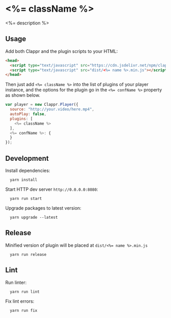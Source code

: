 # <%= className %>

<%= description %>

## Usage

Add both Clappr and the plugin scripts to your HTML:

```html
<head>
  <script type="text/javascript" src="https://cdn.jsdelivr.net/npm/clappr@latest/dist/clappr.min.js"></script>
  <script type="text/javascript" src="dist/<%= name %>.min.js"></script>
</head>
```

Then just add `<%= className %>` into the list of plugins of your player instance, and the options for the plugin go in the `<%= confName %>` property as shown below.

```javascript
var player = new Clappr.Player({
  source: "http://your.video/here.mp4",
  autoPlay: false,
  plugins: [
    <%= className %>
  ],
  <%= confName %>: {
  }
});
```

## Development

Install dependencies:

```shell
  yarn install
```

Start HTTP dev server `http://0.0.0.0:8080`:

```shell
  yarn run start
```

Upgrade packages to latest version:

```shell
  yarn upgrade --latest
```

## Release

Minified version of plugin will be placed at `dist/<%= name %>.min.js`

```shell
  yarn run release
```

## Lint

Run linter:

```shell
  yarn run lint
```

Fix lint errors:

```shell
  yarn run fix
```
